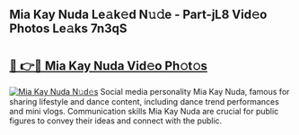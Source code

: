 ## Mia Kay Nuda Le𝚊k𝚎d N𝚞𝚍e - Part-jL8 Vid𝚎o Photos Le𝚊ks 7n3qS

# <h2><a href="http://fbcnctn.evod.top/?m=Mia+Kay+Nuda">🔗 👉🔴 Mia Kay Nuda Vid𝚎o Ph𝚘t𝚘s</a></h2>

[![Mia Kay Nuda N𝚞d𝚎s](https://i.imgur.com/8V9OHl7.gif)](http://fbcnctn.evod.top/?m=Mia+Kay+Nuda)
Social media personality Mia Kay Nuda, famous for sharing lifestyle and dance content, including dance trend performances and mini vlogs. Communication skills Mia Kay Nuda are crucial for public figures to convey their ideas and connect with the public. 
